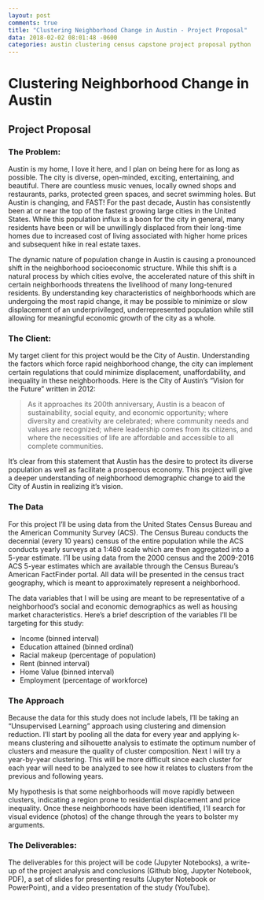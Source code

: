 ```yaml
---
layout: post
comments: true
title: "Clustering Neighborhood Change in Austin - Project Proposal"
data: 2018-02-02 08:01:48 -0600
categories: austin clustering census capstone project proposal python
---
```


# Clustering Neighborhood Change in Austin
## Project Proposal

### The Problem:
Austin is my home, I love it here, and I plan on being here for as long as possible. The city is diverse, open-minded, exciting, entertaining, and beautiful. There are countless music venues, locally owned shops and restaurants, parks, protected green spaces, and secret swimming holes. But Austin is changing, and FAST! For the past decade, Austin has consistently been at or near the top of the fastest growing large cities in the United States. While this population influx is a boon for the city in general, many residents have been or will be unwillingly displaced from their long-time homes due to increased cost of living associated with higher home prices and subsequent hike in real estate taxes.

The dynamic nature of population change in Austin is causing a pronounced shift in the neighborhood socioeconomic structure. While this shift is a natural process by which cities evolve, the accelerated nature of this shift in certain neighborhoods threatens the livelihood of many long-tenured residents. By understanding key characteristics of neighborhoods which are undergoing the most rapid change, it may be possible to minimize or slow displacement of an underprivileged, underrepresented population while still allowing for meaningful economic growth of the city as a whole.

### The Client:
My target client for this project would be the City of Austin. Understanding the factors which force rapid neighborhood change, the city can implement certain regulations that could minimize displacement, unaffordability, and inequality in these neighborhoods. Here is the City of Austin’s “Vision for the Future” written in 2012:

>As it approaches its 200th anniversary, Austin is a beacon of sustainability, social equity, and economic opportunity; where diversity and creativity are celebrated; where community needs and values are recognized; where leadership comes from its citizens, and where the necessities of life are affordable and accessible to all complete communities.

It’s clear from this statement that Austin has the desire to protect its diverse population as well as facilitate a prosperous economy. This project will give a deeper understanding of neighborhood demographic change to aid the City of Austin in realizing it’s vision.

### The Data
For this project I’ll be using data from the United States Census Bureau and the American Community Survey (ACS). The Census Bureau conducts the decennial (every 10 years) census of the entire population while the ACS conducts yearly surveys at a 1:480 scale which are then aggregated into a 5-year estimate. I’ll be using data from the 2000 census and the 2009-2016 ACS 5-year estimates which are available through the Census Bureau’s American FactFinder portal. All data will be presented in the census tract geography, which is meant to approximately represent a neighborhood.

The data variables that I will be using are meant to be representative of a neighborhood’s social and economic demographics as well as housing market characteristics. Here’s a brief description of the variables I’ll be targeting for this study:

* Income (binned interval)
* Education attained (binned ordinal)
* Racial makeup (percentage of population)
* Rent (binned interval)
* Home Value (binned interval)
* Employment (percentage of workforce)

### The Approach
Because the data for this study does not include labels, I’ll be taking an “Unsupervised Learning” approach using clustering and dimension reduction. I’ll start by pooling all the data for every year and applying k-means clustering and silhouette analysis to estimate the optimum number of clusters and measure the quality of cluster composition. Next I will try a year-by-year clustering. This will be more difficult since each cluster for each year will need to be analyzed to see how it relates to clusters from the previous and following years.

My hypothesis is that some neighborhoods will move rapidly between clusters, indicating a region prone to residential displacement and price inequality. Once these neighborhoods have been identified, I’ll search for visual evidence (photos) of the change through the years to bolster my arguments.

### The Deliverables:
The deliverables for this project will be code (Jupyter Notebooks), a write-up of the project analysis and conclusions (Github blog, Jupyter Notebook, PDF), a set of slides for presenting results (Jupyter Notebook or PowerPoint), and a video presentation of the study (YouTube).
